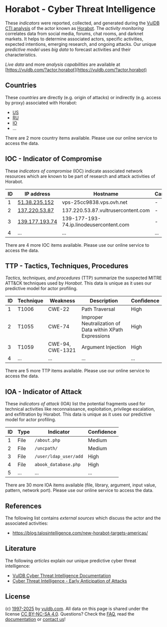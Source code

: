 # Horabot - Cyber Threat Intelligence

These _indicators_ were reported, collected, and generated during the [VulDB CTI analysis](https://vuldb.com/?kb.cti) of the actor known as [Horabot](https://vuldb.com/?actor.horabot). The _activity monitoring_ correlates data from social media, forums, chat rooms, and darknet markets. It helps to determine associated actors, specific activities, expected intentions, emerging research, and ongoing attacks. Our unique _predictive model_ uses _big data_ to forecast activities and their characteristics.

_Live data_ and more _analysis capabilities_ are available at [https://vuldb.com/?actor.horabot](https://vuldb.com/?actor.horabot)

## Countries

These _countries_ are directly (e.g. origin of attacks) or indirectly (e.g. access by proxy) associated with Horabot:

* [US](https://vuldb.com/?country.us)
* [RU](https://vuldb.com/?country.ru)
* [IO](https://vuldb.com/?country.io)
* ...

There are 2 more country items available. Please use our online service to access the data.

## IOC - Indicator of Compromise

These _indicators of compromise_ (IOC) indicate associated network resources which are known to be part of research and attack activities of Horabot.

ID | IP address | Hostname | Campaign | Confidence
-- | ---------- | -------- | -------- | ----------
1 | [51.38.235.152](https://vuldb.com/?ip.51.38.235.152) | vps-25cc9838.vps.ovh.net | - | High
2 | [137.220.53.87](https://vuldb.com/?ip.137.220.53.87) | 137.220.53.87.vultrusercontent.com | - | Medium
3 | [139.177.193.74](https://vuldb.com/?ip.139.177.193.74) | 139-177-193-74.ip.linodeusercontent.com | - | High
4 | ... | ... | ... | ...

There are 4 more IOC items available. Please use our online service to access the data.

## TTP - Tactics, Techniques, Procedures

_Tactics, techniques, and procedures_ (TTP) summarize the suspected MITRE ATT&CK techniques used by _Horabot_. This data is unique as it uses our predictive model for actor profiling.

ID | Technique | Weakness | Description | Confidence
-- | --------- | -------- | ----------- | ----------
1 | T1006 | CWE-22 | Path Traversal | High
2 | T1055 | CWE-74 | Improper Neutralization of Data within XPath Expressions | High
3 | T1059 | CWE-94, CWE-1321 | Argument Injection | High
4 | ... | ... | ... | ...

There are 5 more TTP items available. Please use our online service to access the data.

## IOA - Indicator of Attack

These _indicators of attack_ (IOA) list the potential fragments used for technical activities like reconnaissance, exploitation, privilege escalation, and exfiltration by Horabot. This data is unique as it uses our predictive model for actor profiling.

ID | Type | Indicator | Confidence
-- | ---- | --------- | ----------
1 | File | `/about.php` | Medium
2 | File | `/uncpath/` | Medium
3 | File | `/user/ldap_user/add` | High
4 | File | `abook_database.php` | High
5 | ... | ... | ...

There are 30 more IOA items available (file, library, argument, input value, pattern, network port). Please use our online service to access the data.

## References

The following list contains _external sources_ which discuss the actor and the associated activities:

* https://blog.talosintelligence.com/new-horabot-targets-americas/

## Literature

The following _articles_ explain our unique predictive cyber threat intelligence:

* [VulDB Cyber Threat Intelligence Documentation](https://vuldb.com/?kb.cti)
* [Cyber Threat Intelligence - Early Anticipation of Attacks](https://www.scip.ch/en/?labs.20201022)

## License

(c) [1997-2025](https://vuldb.com/?kb.changelog) by [vuldb.com](https://vuldb.com/?kb.about). All data on this page is shared under the license [CC BY-NC-SA 4.0](https://creativecommons.org/licenses/by-nc-sa/4.0/). Questions? Check the [FAQ](https://vuldb.com/?kb.faq), read the [documentation](https://vuldb.com/?kb) or [contact us](https://vuldb.com/?contact)!
